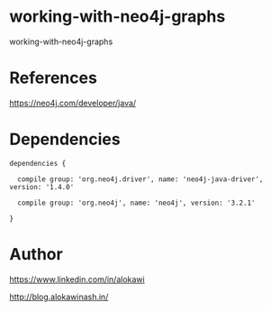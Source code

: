 # working-with-neo4j-graphs
working-with-neo4j-graphs

# References
https://neo4j.com/developer/java/

# Dependencies
```
dependencies {

  compile group: 'org.neo4j.driver', name: 'neo4j-java-driver', version: '1.4.0'

  compile group: 'org.neo4j', name: 'neo4j', version: '3.2.1'
    
}
```

# Author
https://www.linkedin.com/in/alokawi

http://blog.alokawinash.in/
